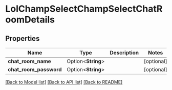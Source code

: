 # LolChampSelectChampSelectChatRoomDetails

## Properties

Name | Type | Description | Notes
------------ | ------------- | ------------- | -------------
**chat_room_name** | Option<**String**> |  | [optional]
**chat_room_password** | Option<**String**> |  | [optional]

[[Back to Model list]](../README.md#documentation-for-models) [[Back to API list]](../README.md#documentation-for-api-endpoints) [[Back to README]](../README.md)


